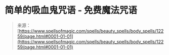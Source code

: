 <!--yml

category: 未分类

date: 2024-06-12 18:49:51

-->

# 简单的吸血鬼咒语 - 免费魔法咒语

> 来源：[https://www.spellsofmagic.com/spells/beauty_spells/body_spells/12259/page.html#0001-01-01](https://www.spellsofmagic.com/spells/beauty_spells/body_spells/12259/page.html#0001-01-01)
